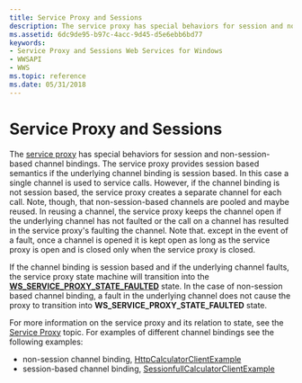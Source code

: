 ```yaml
---
title: Service Proxy and Sessions
description: The service proxy has special behaviors for session and non-session-based channel bindings.
ms.assetid: 6dc9de95-b97c-4acc-9d45-d5e6ebb6bd77
keywords:
- Service Proxy and Sessions Web Services for Windows
- WWSAPI
- WWS
ms.topic: reference
ms.date: 05/31/2018
---
```


# Service Proxy and Sessions

The [service proxy](service-proxy.md) has special behaviors for session and non-session-based channel bindings. The service proxy provides session based semantics if the underlying channel binding is session based. In this case a single channel is used to service calls. However, if the channel binding is not session based, the service proxy creates a separate channel for each call. Note, though, that non-session-based channels are pooled and maybe reused. In reusing a channel, the service proxy keeps the channel open if the underlying channel has not faulted or the call on a channel has resulted in the service proxy's faulting the channel. Note that. except in the event of a fault, once a channel is opened it is kept open as long as the service proxy is open and is closed only when the service proxy is closed.


If the channel binding is session based and if the underlying channel faults, the service proxy state machine will transition into the [**WS\_SERVICE\_PROXY\_STATE\_FAULTED**](/windows/desktop/api/WebServices/ne-webservices-ws_service_proxy_state) state. In the case of non-session based channel binding, a fault in the underlying channel does not cause the proxy to transition into **WS\_SERVICE\_PROXY\_STATE\_FAULTED** state.

For more information on the service proxy and its relation to state, see the [Service Proxy](service-proxy.md) topic. For examples of different channel bindings see the following examples:

-   non-session channel binding, [HttpCalculatorClientExample](httpcalculatorclientexample.md)
-   session-based channel binding, [SessionfullCalculatorClientExample](sessionfullcalculatorclientexample.md)

 

 




